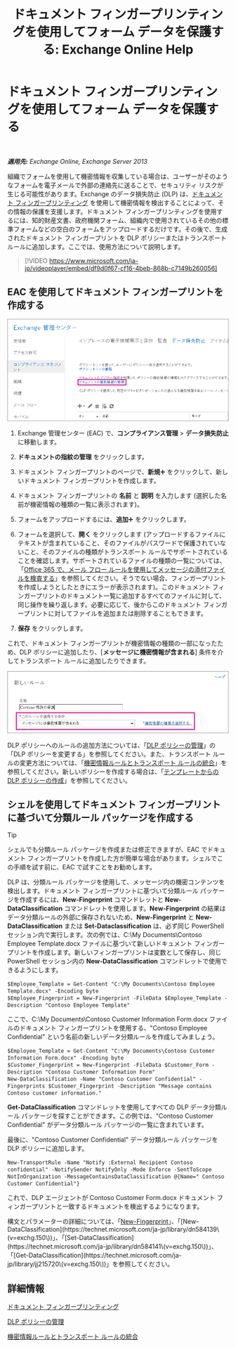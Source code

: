 ﻿---
title: 'ドキュメント フィンガープリンティングを使用してフォーム データを保護する: Exchange Online Help'
TOCTitle: ドキュメント フィンガープリンティングを使用してフォーム データを保護する
ms:assetid: 110c839b-7693-42f6-aa5d-58ce64f4c357
ms:mtpsurl: https://technet.microsoft.com/ja-jp/library/Dn635175(v=EXCHG.150)
ms:contentKeyID: 61204721
ms.date: 05/22/2018
mtps_version: v=EXCHG.150
ms.translationtype: HT
---

# ドキュメント フィンガープリンティングを使用してフォーム データを保護する

 

_**適用先:** Exchange Online, Exchange Server 2013_

組織でフォームを使用して機密情報を収集している場合は、ユーザーがそのようなフォームを電子メールで外部の連絡先に送ることで、セキュリティ リスクが生じる可能性があります。Exchange のデータ損失防止 (DLP) は、[ドキュメント フィンガープリンティング](https://docs.microsoft.com/ja-jp/exchange/security-and-compliance/data-loss-prevention/document-fingerprinting) を使用して機密情報を検出することによって、その情報の保護を支援します。ドキュメント フィンガープリンティングを使用するには、知的財産文書、政府機関フォーム、組織内で使用されているその他の標準フォームなどの空白のフォームをアップロードするだけです。その後で、生成されたドキュメント フィンガープリントを DLP ポリシーまたはトランスポート ルールに追加します。ここでは、使用方法について説明します。

> [!VIDEO https://www.microsoft.com/ja-jp/videoplayer/embed/df9d0f67-cf16-4beb-868b-c7149b260056]

## EAC を使用してドキュメント フィンガープリントを作成する

![強調表示された EAC 内のドキュメント フィンガープリントへのパス](images/Dn635175.e8562ea7-40ba-4feb-adde-2e81f029fcda(EXCHG.150).png "強調表示された EAC 内のドキュメント フィンガープリントへのパス")

1.  Exchange 管理センター (EAC) で、<strong>コンプライアンス管理</strong> \> <strong>データ損失防止</strong> に移動します。

2.  <strong>ドキュメントの指紋の管理</strong> をクリックします。

3.  ドキュメント フィンガープリントのページで、<strong>新規</strong>![\[追加\] アイコン](images/JJ218640.c1e75329-d6d7-4073-a27d-498590bbb558(EXCHG.150).gif "[追加] アイコン") をクリックして、新しいドキュメント フィンガープリントを作成します。

4.  ドキュメント フィンガープリントの <strong>名前</strong> と <strong>説明</strong> を入力します (選択した名前が機密情報の種類の一覧に表示されます)。

5.  フォームをアップロードするには、<strong>追加</strong>![\[追加\] アイコン](images/JJ218640.c1e75329-d6d7-4073-a27d-498590bbb558(EXCHG.150).gif "[追加] アイコン") をクリックします。

6.  フォームを選択して、<strong>開く</strong> をクリックします (アップロードするファイルにテキストが含まれていること、そのファイルがパスワードで保護されていないこと、そのファイルの種類がトランスポート ルールでサポートされていることを確認します。サポートされているファイルの種類の一覧については、「[Office 365 で、メール フロー ルールを使用してメッセージの添付ファイルを検査する](https://technet.microsoft.com/ja-jp/library/jj919236\(v=exchg.150\))」を参照してください。そうでない場合、フィンガープリントを作成しようとしたときにエラーが表示されます)。このドキュメント フィンガープリントのドキュメント一覧に追加するすべてのファイルに対して、同じ操作を繰り返します。必要に応じて、後からこのドキュメント フィンガープリントに対してファイルを追加または削除することもできます。

7.  <strong>保存</strong> をクリックします。

これで、ドキュメント フィンガープリントが機密情報の種類の一部になったため、DLP ポリシーに追加したり、\[**メッセージに機密情報が含まれる**\] 条件を介してトランスポート ルールに追加したりできます。

![強調表示されている \[このルールを適用する条件\]](images/Dn635175.9355a513-a790-48eb-a61b-575ba2ecdfa6(EXCHG.150).png "強調表示されている [このルールを適用する条件]")

DLP ポリシーへのルールの追加方法については、「[DLP ポリシーの管理](manage-dlp-policies-exchange-2013-help.md)」の「DLP ポリシーを変更する」を参照してください。また、トランスポート ルールの変更方法については、「[機密情報ルールとトランスポート ルールの統合](https://docs.microsoft.com/ja-jp/exchange/security-and-compliance/data-loss-prevention/integrate-sensitive-information-rules)」を参照してください。新しいポリシーを作成する場合は、「[テンプレートからの DLP ポリシーの作成](https://docs.microsoft.com/ja-jp/exchange/security-and-compliance/data-loss-prevention/create-dlp-policy-from-template)」を参照してください。

## シェルを使用してドキュメント フィンガープリントに基づいて分類ルール パッケージを作成する


> [!TIP]
> シェルでも分類ルール パッケージを作成または修正できますが、EAC でドキュメント フィンガープリントを作成した方が簡単な場合があります。シェルでこの手順を試す前に、EAC で試すことをお勧めします。



DLP は、分類ルール パッケージを使用して、メッセージ内の機密コンテンツを検出します。ドキュメント フィンガープリントに基づいて分類ルール パッケージを作成するには、**New-Fingerprint** コマンドレットと **New-DataClassification** コマンドレットを使用します。**New-Fingerprint** の結果はデータ分類ルールの外部に保存されないため、**New-Fingerprint** と **New-DataClassification** または **Set-Dataclassification** は、必ず同じ PowerShell セッション内で実行します。次の例では、C:\\My Documents\\Contoso Employee Template.docx ファイルに基づいて新しいドキュメント フィンガープリントを作成します。新しいフィンガープリントは変数として保存し、同じ PowerShell セッション内の **New-DataClassification** コマンドレットで使用できるようにします。

    $Employee_Template = Get-Content "C:\My Documents\Contoso Employee Template.docx" -Encoding byte
    $Employee_Fingerprint = New-Fingerprint -FileData $Employee_Template -Description "Contoso Employee Template"

ここで、C:\\My Documents\\Contoso Customer Information Form.docx ファイルのドキュメント フィンガープリントを使用する、"Contoso Employee Confidential" という名前の新しいデータ分類ルールを作成してみましょう。

    $Employee_Template = Get-Content "C:\My Documents\Contoso Customer Information Form.docx" -Encoding byte
    $Customer_Fingerprint = New-Fingerprint -FileData $Customer_Form -Description "Contoso Customer Information Form"
    New-DataClassification -Name "Contoso Customer Confidential" -Fingerprints $Customer_Fingerprint -Description "Message contains Contoso customer information." 

**Get-DataClassification** コマンドレットを使用してすべての DLP データ分類ルール パッケージを探すことができます。この例では、"Contoso Customer Confidential" がデータ分類ルール パッケージの一覧に含まれています。

最後に、"Contoso Customer Confidential" データ分類ルール パッケージを DLP ポリシーに追加します。

    New-TransportRule -Name "Notify :External Recipient Contoso confidential" -NotifySender NotifyOnly -Mode Enforce -SentToScope NotInOrganization -MessageContainsDataClassification @{Name=" Contoso Customer Confidential"}

これで、DLP エージェントが Contoso Customer Form.docx ドキュメント フィンガープリントと一致するドキュメントを検出するようになります。

構文とパラメーターの詳細については、「[New-Fingerprint](https://technet.microsoft.com/ja-jp/library/dn584142\(v=exchg.150\))」、「[New-DataClassification](https://technet.microsoft.com/ja-jp/library/dn584139\(v=exchg.150\))」、「[Set-DataClassification](https://technet.microsoft.com/ja-jp/library/dn584141\(v=exchg.150\))」、「[Get-DataClassification](https://technet.microsoft.com/ja-jp/library/jj215720\(v=exchg.150\))」を参照してください。

## 詳細情報

[ドキュメント フィンガープリンティング](https://docs.microsoft.com/ja-jp/exchange/security-and-compliance/data-loss-prevention/document-fingerprinting)

[DLP ポリシーの管理](manage-dlp-policies-exchange-2013-help.md)

[機密情報ルールとトランスポート ルールの統合](https://docs.microsoft.com/ja-jp/exchange/security-and-compliance/data-loss-prevention/integrate-sensitive-information-rules)

